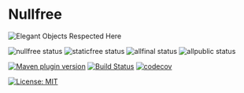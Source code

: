 # Nullfree

![Elegant Objects Respected Here](https://www.elegantobjects.org/badge.svg)

![nullfree status](https://iwillfailyou.com/nullfree/iwillfailyou/java-plugin-maven)
![staticfree status](https://iwillfailyou.com/staticfree/iwillfailyou/java-plugin-maven)
![allfinal status](https://iwillfailyou.com/allfinal/iwillfailyou/java-plugin-maven)
![allpublic status](https://iwillfailyou.com/allpublic/iwillfailyou/java-plugin-maven)

[![Maven plugin version](https://img.shields.io/maven-central/v/com.iwillfailyou/iwillfailyou-maven-plugin.svg?label=maven-plugin)](https://maven-badges.herokuapp.com/maven-central/com.iwillfailyou/iwillfailyou-maven-plugin)
[![Build Status](https://travis-ci.org/iwillfailyou/java-plugin-maven.svg?branch=master)](https://travis-ci.org/iwillfailyou/java-plugin-maven)
[![codecov](https://codecov.io/gh/iwillfailyou/java-plugin-maven/branch/master/graph/badge.svg)](https://codecov.io/gh/iwillfailyou/java-plugin-maven)

[![License: MIT](https://img.shields.io/badge/License-MIT-yellow.svg)](https://github.com/iwillfailyou/java-plugin-maven/blob/master/LICENSE)


